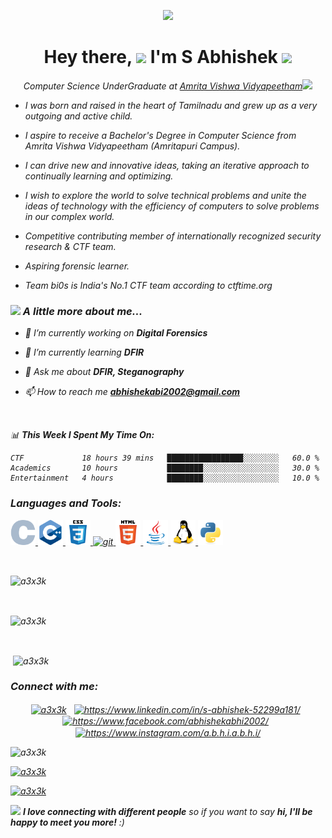 <p align="center">
  <img src="https://media.giphy.com/media/UwvrqJ8Isv40oeSkuX/giphy.gif">
</p>

<h1 align="center">Hey there, <img src="https://media.giphy.com/media/hvRJCLFzcasrR4ia7z/giphy.gif" width="25px"> I'm S Abhishek <img src="https://media.giphy.com/media/mGcNjsfWAjY5AEZNw6/giphy.gif" width="50">  </h1> 

<div align="center">
  
<p><em>Computer Science UnderGraduate at <a href="https://www.amrita.edu/campus/amritapuri">Amrita Vishwa Vidyapeetham</a><img src="https://media.giphy.com/media/fYSnHlufseco8Fh93Z/giphy.gif" width="30"></br>

</div>

- I was born and raised in the heart of Tamilnadu and grew up as a very outgoing and active child. 

- I aspire to receive a Bachelor's Degree in Computer Science from Amrita Vishwa Vidyapeetham (Amritapuri Campus). 

- I can drive new and innovative ideas, taking an iterative approach to continually learning and optimizing. 

- I wish to explore the world to solve technical problems and unite the ideas of technology with the efficiency of computers to solve problems in our complex world. 

- Competitive contributing member of internationally recognized security research & CTF team. 

- Aspiring forensic learner.

- Team bi0s is India's No.1 CTF team according to ctftime.org</h3>

### <img src="https://media.giphy.com/media/VgCDAzcKvsR6OM0uWg/giphy.gif" width="50"> A little more about me...  

- 🔭 I’m currently working on **Digital Forensics**

- 🌱 I’m currently learning **DFIR**

- 💬 Ask me about **DFIR, Steganography**

- 📫 How to reach me **abhishekabi2002@gmail.com**

<br>

📊 **This Week I Spent My Time On:**
<!--START_SECTION:waka-->
```text
CTF             18 hours 39 mins   █████████████████░░░░░░░░   60.0 % 
Academics       10 hours           ████████░░░░░░░░░░░░░░░░░   30.0 %
Entertainment   4 hours            ████████░░░░░░░░░░░░░░░░░   10.0 % 
```
<!--END_SECTION:waka-->


<h3 align="left">Languages and Tools:</h3>
<p align="left"> <a href="https://www.cprogramming.com/" target="_blank"> <img src="https://raw.githubusercontent.com/devicons/devicon/master/icons/c/c-original.svg" alt="c" width="40" height="40"/> </a> <a href="https://www.w3schools.com/cpp/" target="_blank"> <img src="https://raw.githubusercontent.com/devicons/devicon/master/icons/cplusplus/cplusplus-original.svg" alt="cplusplus" width="40" height="40"/> </a> <a href="https://www.w3schools.com/css/" target="_blank"> <img src="https://raw.githubusercontent.com/devicons/devicon/master/icons/css3/css3-original-wordmark.svg" alt="css3" width="40" height="40"/> </a> <a href="https://git-scm.com/" target="_blank"> <img src="https://www.vectorlogo.zone/logos/git-scm/git-scm-icon.svg" alt="git" width="40" height="40"/> </a> <a href="https://www.w3.org/html/" target="_blank"> <img src="https://raw.githubusercontent.com/devicons/devicon/master/icons/html5/html5-original-wordmark.svg" alt="html5" width="40" height="40"/> </a> <a href="https://www.java.com" target="_blank"> <img src="https://raw.githubusercontent.com/devicons/devicon/master/icons/java/java-original.svg" alt="java" width="40" height="40"/> </a> <a href="https://www.linux.org/" target="_blank"> <img src="https://raw.githubusercontent.com/devicons/devicon/master/icons/linux/linux-original.svg" alt="linux" width="40" height="40"/> </a> <a href="https://www.python.org" target="_blank"> <img src="https://raw.githubusercontent.com/devicons/devicon/master/icons/python/python-original.svg" alt="python" width="40" height="40"/> </a> </p>

<br>

<p><img align="center" src="https://github-readme-stats.vercel.app/api/top-langs?username=a3x3k&show_icons=true&locale=en&layout=compact" alt="a3x3k" /></p>

<br>

<p><img align="center" src="https://github-readme-streak-stats.herokuapp.com/?user=a3x3k&" alt="a3x3k" /></p>

<br>

<p>&nbsp;<img align="center" src="https://github-readme-stats.vercel.app/api?username=a3x3k&show_icons=true&locale=en" alt="a3x3k" /></p>

<h3 align="left">Connect with me:</h3>
<p align="center">
<a href="https://twitter.com/a3x3k" target="blank"><img align="center" src="https://cdn.jsdelivr.net/npm/simple-icons@3.0.1/icons/twitter.svg" alt="a3x3k" height="50" width="50" /></a> &nbsp;
<a href="https://www.linkedin.com/in/s-abhishek-52299a181/" target="blank"><img align="center" src="https://cdn.jsdelivr.net/npm/simple-icons@3.0.1/icons/linkedin.svg" alt="https://www.linkedin.com/in/s-abhishek-52299a181/" height="50" width="50" /></a> &nbsp;
<a href="https://fb.com/https://www.facebook.com/abhishekabhi2002/" target="blank"><img align="center" src="https://cdn.jsdelivr.net/npm/simple-icons@3.0.1/icons/facebook.svg" alt="https://www.facebook.com/abhishekabhi2002/" height="50" width="50" /></a> &nbsp;
<a href="https://www.instagram.com/a3X3k/" target="blank"><img align="center" src="https://cdn.jsdelivr.net/npm/simple-icons@3.0.1/icons/instagram.svg" alt="https://www.instagram.com/a.b.h.i.a.b.h.i/" height="50" width="50" /></a>
</p>

<p align="left"> <img src="https://komarev.com/ghpvc/?username=a3x3k&label=Profile%20views&color=0e75b6&style=flat" alt="a3x3k" /> </p>

<p align="left"> <a href="https://github.com/ryo-ma/github-profile-trophy"><img src="https://github-profile-trophy.vercel.app/?username=a3x3k" alt="a3x3k" /></a> </p>

<p align="left"> <a href="https://twitter.com/a3x3k" target="blank"><img src="https://img.shields.io/twitter/follow/a3x3k?logo=twitter&style=for-the-badge" alt="a3x3k" /></a> </p>

<img src="https://media.giphy.com/media/LnQjpWaON8nhr21vNW/giphy.gif" width="60"> <em><b>I love connecting with different people</b> so if you want to say <b>hi, I'll be happy to meet you more!</b> :)</em>
